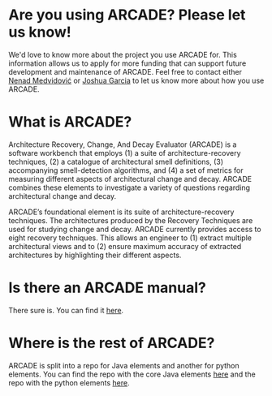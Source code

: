 # Are you using ARCADE? Please let us know!

We'd love to know more about the project you use ARCADE for. This information allows us to apply for more funding that can support future development and maintenance of ARCADE. Feel free to contact either [Nenad Medvidović](mailto:neno@usc.edu) or [Joshua Garcia](mailto:joshug4@uci.edu) to let us know more about how you use ARCADE.

# What is ARCADE?

Architecture Recovery, Change, And Decay Evaluator (ARCADE) is a software workbench that employs (1) a suite of architecture-recovery techniques, (2) a catalogue of architectural smell definitions, (3) accompanying smell-detection algorithms, and (4) a set of metrics for measuring different aspects of architectural change and decay. ARCADE combines these elements to investigate a variety of questions regarding architectural change and decay.

ARCADE’s foundational element is its suite of architecture-recovery techniques. The architectures produced by the Recovery Techniques are used for studying change and decay. ARCADE currently provides access to eight recovery techniques. This allows an engineer to (1) extract
multiple architectural views and to (2) ensure maximum accuracy of extracted architectures by highlighting their different aspects.

# Is there an ARCADE  manual?

There sure is. You can find it [here](https://tiny.cc/arcademanual).

# Where is the rest of ARCADE?

ARCADE is split into a repo for Java elements and another for python elements. You can find the repo with the core Java elements [here](https://bitbucket.org/joshuaga/arcade) and the repo with the python elements [here](https://bitbucket.org/joshuaga/arcadepy).